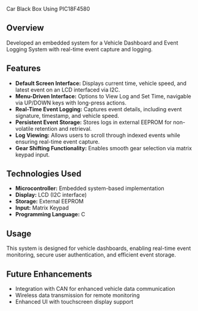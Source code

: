 Car Black Box Using PIC18F4580
## Overview
Developed an embedded system for a Vehicle Dashboard and Event Logging System with real-time event capture and logging.

## Features

- **Default Screen Interface:** Displays current time, vehicle speed, and latest event on an LCD interfaced via I2C.
- **Menu-Driven Interface:** Options to View Log and Set Time, navigable via UP/DOWN keys with long-press actions.
- **Real-Time Event Logging:** Captures event details, including event signature, timestamp, and vehicle speed.
- **Persistent Event Storage:** Stores logs in external EEPROM for non-volatile retention and retrieval.
- **Log Viewing:** Allows users to scroll through indexed events while ensuring real-time event capture.
- **Gear Shifting Functionality:** Enables smooth gear selection via matrix keypad input.

## Technologies Used
- **Microcontroller:** Embedded system-based implementation
- **Display:** LCD (I2C interface)
- **Storage:** External EEPROM
- **Input:** Matrix Keypad
- **Programming Language:** C

## Usage
This system is designed for vehicle dashboards, enabling real-time event monitoring, secure user authentication, and efficient event storage.

## Future Enhancements
- Integration with CAN for enhanced vehicle data communication
- Wireless data transmission for remote monitoring
- Enhanced UI with touchscreen display support

